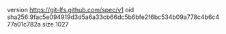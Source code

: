 version https://git-lfs.github.com/spec/v1
oid sha256:9fac5e094919d3d5a6a33cb66dc5b6bfe2f6bc534b09a778c4b6c477a01c782a
size 1027
